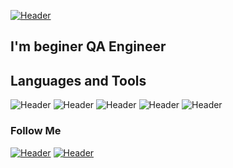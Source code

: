[![Header](https://github.com/lenagalahova/lenagalahova/blob/main/Assets/ё.jpg)](https://vk.com/lenachik)

## I'm beginer QA Engineer


## Languages and Tools
![Header](https://img.shields.io/badge/Postman-090909?style=for-the-badge&logo=postman&logoColor=f76935)
![Header](https://img.shields.io/badge/Swagger-090909?style=for-the-badge&logo=swagger&logoColor=7ede2b)
![Header](https://img.shields.io/badge/Github-090909?style=for-the-badge&logo=github&logoColor=8cc4d7)
![Header](https://img.shields.io/badge/AndroidStudio-090909?style=for-the-badge&logo=androidstudio&logoColor=3ad07d)
![Header](https://img.shields.io/badge/CharlesProxy-090909?style=for-the-badge&logo=charlesproxy&logoColor=8cc4d7)
 
### Follow Me

[![Header](https://img.shields.io/badge/Instagram-090909?style=for-the-badge&logo=instagram&logoColor=9939a3)](https://www.instagram.com/lenachik98/)
[![Header](https://img.shields.io/badge/Telegram-090909?style=for-the-badge&logo=telegram&logoColor=31a5db)](https://t.me/lenachik98)

